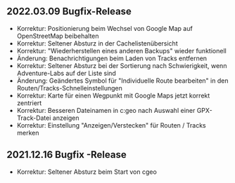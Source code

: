 ## 2022.03.09 Bugfix-Release

- Korrektur: Positionierung beim Wechsel von Google Map auf OpenStreetMap beibehalten
- Korrektur: Seltener Absturz in der Cachelistenübersicht
- Korrektur: "Wiederherstellen eines anderen Backups" wieder funktionell
- Änderung: Benachrichtigungen beim Laden von Tracks entfernen
- Korrektur: Seltener Absturz bei der Sortierung nach Schwierigkeit, wenn Adventure-Labs auf der Liste sind
- Änderung: Geändertes Symbol für "Individuelle Route bearbeiten" in den Routen/Tracks-Schnelleinstellungen
- Korrektur: Karte für einen Wegpunkt mit Google Maps jetzt korrekt zentriert
- Korrektur: Besseren Dateinamen in c:geo nach Auswahl einer GPX-Track-Datei anzeigen
- Korrektur: Einstellung "Anzeigen/Verstecken" für Routen / Tracks merken

## 2021.12.16 Bugfix -Release

- Korrektur: Seltener Absturz beim Start von cgeo
